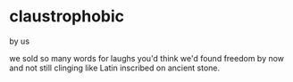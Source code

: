claustrophobic
===============================================================================

by us

we sold so many words for laughs
you'd think we'd found freedom by now
and not still clinging 
like Latin inscribed on ancient stone.

 

